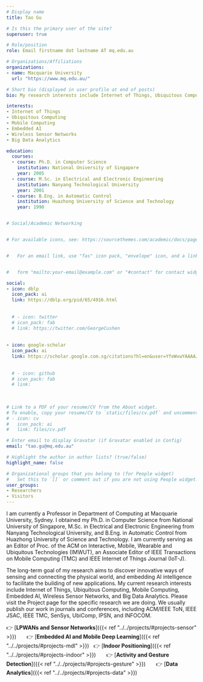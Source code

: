```yaml
---
# Display name
title: Tao Gu

# Is this the primary user of the site?
superuser: true

# Role/position
role: Email firstname dot lastname AT mq.edu.au

# Organizations/Affiliations
organizations:
- name: Macquarie University
  url: "https://www.mq.edu.au/"

# Short bio (displayed in user profile at end of posts)
bio: My research interests include Internet of Things, Ubiquitous Computing, Mobile Computing, Embedded AI, Wireless Sensor Networks, and Big Data Analytics.

interests:
- Internet of Things
- Ubiquitous Computing
- Mobile Computing
- Embedded AI
- Wireless Sensor Networks
- Big Data Analytics

education:
  courses:
  - course: Ph.D. in Computer Science
    institution: National University of Singapore
    year: 2005
  - course: M.Sc. in Electrical and Electronic Engineering
    institution: Nanyang Technological University
    year: 2001
  - course: B.Eng. in Automatic Control
    institution: Huazhong University of Science and Technology
    year: 1990


# Social/Academic Networking


# For available icons, see: https://sourcethemes.com/academic/docs/page-builder/#icons


#   For an email link, use "fas" icon pack, "envelope" icon, and a link in the


#   form "mailto:your-email@example.com" or "#contact" for contact widget.

social:
- icon: dblp
  icon_pack: ai
  link: https://dblp.org/pid/65/4916.html
  
  
  # - icon: twitter
  # icon_pack: fab
  # link: https://twitter.com/GeorgeCushen
  
  
- icon: google-scholar
  icon_pack: ai
  link: https://scholar.google.com.sg/citations?hl=en&user=YfeWvwYAAAAJ
  
  
  # - icon: github
  # icon_pack: fab
  # link: 
  
  
  
# Link to a PDF of your resume/CV from the About widget.
# To enable, copy your resume/CV to `static/files/cv.pdf` and uncomment the lines below.
# - icon: cv
#   icon_pack: ai
#   link: files/cv.pdf

# Enter email to display Gravatar (if Gravatar enabled in Config)
email: "tao.gu@mq.edu.au"

# Highlight the author in author lists? (true/false)
highlight_name: false

# Organizational groups that you belong to (for People widget)
#   Set this to `[]` or comment out if you are not using People widget.
user_groups:
- Researchers
- Visitors
---
```


I am currently a Professor in Department of Computing at Macquarie University, Sydney. I obtained my Ph.D. in Computer Science from National University of Singapore, M.Sc. in Electrical and Electronic Engineering from Nanyang Technological University, and B.Eng. in Automatic Control from Huazhong University of Science and Technology. I am currently serving as an Editor of Proc. of the ACM on Interactive, Mobile, Wearable and Ubiquitous Technologies (IMWUT), an Associate Editor of IEEE Transactions on Mobile Computing (TMC) and IEEE Internet of Things Journal (IoT-J). 

The long-term goal of my research aims to discover innovative ways of sensing and connecting the physical world, and embedding AI intelligence to facilitate the building of new applications. My current research interests include Internet of Things, Ubiquitous Computing, Mobile Computing, Embedded AI, Wireless Sensor Networks, and Big Data Analytics. Please visit the Project page for the specific research we are doing. We usually publish our work in journals and conferences, including ACM/IEEE ToN, IEEE JSAC, IEEE TMC, SenSys, UbiComp, IPSN, and INFOCOM.


👉 [**LPWANs and Sensor Networks**]({{< ref "../../projects/#projects-sensor" >}}) &nbsp; &nbsp; &nbsp;
👉 [**Embedded AI and Mobile Deep Learning**]({{< ref "../../projects/#projects-mdl" >}})  &nbsp;
👉 [**Indoor Positioning**]({{< ref "../../projects/#projects-indoor" >}})  &nbsp; &nbsp; &nbsp;
👉 [**Activity and Gesture Detection**]({{< ref "../../projects/#projects-gesture" >}})  &nbsp; &nbsp; &nbsp;
👉 [**Data Analytics**]({{< ref "../../projects/#projects-data" >}})
